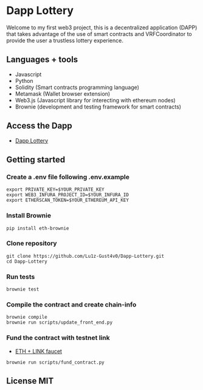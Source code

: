# Dapp Lottery
Welcome to my first web3 project, this is a decentralized application (DAPP) that takes 
advantage of the use of smart contracts and VRFCoordinator to provide the user 
a trustless lottery experience.
## Languages + tools
- Javascript
- Python
- Solidity (Smart contracts programming language)
- Metamask (Wallet browser extension)
- Web3.js (Javascript library for interecting with ethereum nodes)
- Brownie (development and testing framework for smart contracts)

## Access the Dapp
* [Dapp Lottery](https://lu1z-gust4v0.github.io/Dapp-Lottery/front_end/index.html)
## Getting started
### Create a .env file following .env.example
```
export PRIVATE_KEY=$YOUR_PRIVATE_KEY
export WEB3_INFURA_PROJECT_ID=$YOUR_INFURA_ID
export ETHERSCAN_TOKEN=$YOUR_ETHEREUM_API_KEY 
```
### Install Brownie 
```
pip install eth-brownie
```
### Clone repository 
```
git clone https://github.com/Lu1z-Gust4v0/Dapp-Lottery.git
cd Dapp-Lottery
```
### Run tests
```
brownie test
```
### Compile the contract and create chain-info
```
brownie compile
brownie run scripts/update_front_end.py
```
### Fund the contract with testnet link
* [ETH + LINK faucet](https://faucets.chain.link/rinkeby)
```
brownie run scripts/fund_contract.py
```
## License MIT